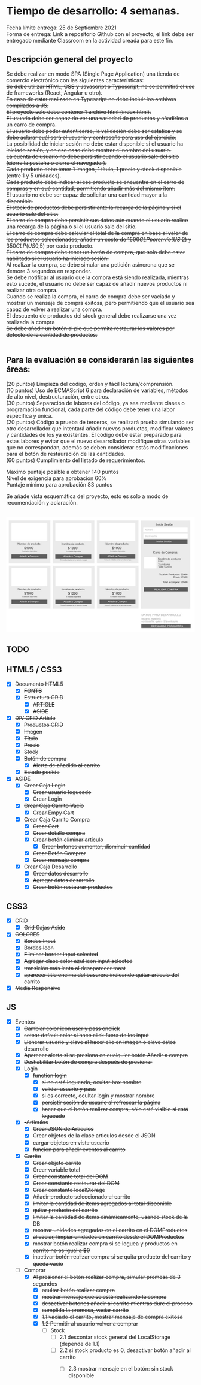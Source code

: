 # Tiempo de desarrollo: 4 semanas.
Fecha límite entrega:  25 de Septiembre 2021<br/>
Forma de entrega: Link a repositorio Github con el proyecto, el link debe ser entregado mediante Classroom en la actividad creada para este fin.<br/>


## Descripción general del proyecto<br />

Se debe realizar en modo SPA (Single Page Application) una tienda de comercio electrónico con las siguientes características:<br />
~~Se debe utilizar HTML, CSS y Javascript o Typescript, no se permitirá el uso de frameworks (React, Angular u otro).~~<br />
~~En caso de estar realizado en Typescript no debe incluir los archivos compilados a JS.~~<br />
~~El proyecto solo debe contener 1 archivo html (index.html).~~<br />
~~El usuario debe ser capaz de ver una variedad de productos y añadirlos a un carro de compra.~~<br />
~~El usuario debe poder autenticarse, la validación debe ser estática y se debe aclarar cuál será el usuario y contraseña para uso del ejercicio.~~<br />
~~La posibilidad de iniciar sesión no debe estar disponible si el usuario ha iniciado sesión, y en ese caso debe mostrar el nombre del usuario.~~<br />
~~La cuenta de usuario no debe persistir cuando el usuario sale del sitio (cierra la pestaña o cierra el navegador).~~<br />
~~Cada producto debe tener 1 imagen, 1 título, 1 precio y stock disponible (entre 1 y 5 unidades).~~<br />
~~Cada producto debe indicar si ese producto se encuentra  en el carro de compras y en qué cantidad, permitiendo añadir más del mismo ítem.~~<br />
~~El usuario no debe ser capaz de solicitar una cantidad mayor a la disponible.~~<br />
~~El stock de productos debe persistir ante la recarga de la página y si el usuario sale del sitio.<br />~~
~~El carro de compra debe persistir sus datos aún cuando el usuario realice una recarga de la página o si el usuario sale del sitio.~~<br />
~~El carro de compra debe calcular el total de la compra en base al valor de los productos seleccionados, añadir un costo de $1500CLP por envío (US$ 2) y $350CLP (US$0,5) por cada producto.~~<br />
~~El carro de compra debe tener un botón de compra, que solo debe estar habilitado si el usuario ha iniciado sesión.~~<br />
Al realizar la compra, se debe simular una petición asíncrona que se demore 3 segundos en responder.<br />
Se debe notificar al usuario que la compra está siendo realizada, mientras esto sucede, el usuario no debe ser capaz de añadir nuevos productos ni realizar otra compra.<br />
Cuando se realiza la compra, el carro de compra debe ser vaciado y mostrar un mensaje de compra exitosa, pero permitiendo que el usuario sea capaz de volver a realizar una compra.<br />
El descuento de productos del stock general debe realizarse una vez realizada la compra<br />
~~Se debe añadir un botón al pie que permita restaurar los valores por defecto de la cantidad de productos.~~<br /><br />


## Para la evaluación se considerarán las siguientes áreas:<br />

(20 puntos) Limpieza del código, orden y fácil lectura/comprensión. <br />
(10 puntos) Uso de ECMAScript 6 para declaración de variables, métodos de alto nivel, destructuración, entre otros.<br />
(30 puntos) Separación de labores del código, ya sea mediante clases o programación funcional, cada parte del código debe tener una labor específica y única.<br />
(20 puntos) Código a prueba de terceros, se realizará prueba simulando ser otro desarrollador que intentará añadir nuevos productos, modificar valores y cantidades de los ya existentes. El código debe estar preparado para estas labores y evitar que el nuevo desarrollador modifique otras variables que no correspondan, además se deben considerar estás modificaciones para el botón de restauración de las cantidades.<br />
(60 puntos) Cumplimiento del listado de requerimientos.<br />

Máximo puntaje posible a obtener 140 puntos<br />
Nivel de exigencia para aprobación 60%<br />
Puntaje mínimo para aprobación 83 puntos<br />

Se añade vista esquemática del proyecto, esto es solo a modo de recomendación y aclaración.<br /><br/>

![Screenshot](./layout.png)

## TODO
## HTML5 / CSS3

- [x] ~~Documento HTML5~~
  - [x] ~~FONTS~~
  - [x] ~~Estructura GRID~~
    - [x] ~~ARTICLE~~
    - [x] ~~ASIDE~~
- [x] ~~DIV GRID Article~~
  - [x] ~~Productos GRID~~ 
  - [x] ~~Imagen~~
  - [x] ~~Título~~
  - [x] ~~Precio~~
  - [x] ~~Stocḳ~~
  - [x] ~~Botón de compra~~
    - [x] ~~Alerta de añadido al carrito~~
  - [x] ~~Estado pedido~~
- [x] ~~ASIDE~~
  - [x] ~~Crear Caja Login~~
    - [x] ~~Crear usuario logueado~~
    - [X] ~~Crear Login~~
  - [x] ~~Crear Caja Carrito Vacío~~
    - [x] ~~Crear Empy Cart~~
  - [x] Crear Caja Carrito Compra
    - [x] ~~Crear Cart~~
    - [x] ~~Crear detalle compra~~
    - [x] ~~Crear botón eliminar artículo~~
      - [x] ~~Crear botones aumentar, disminuir cantidad~~
    - [x] ~~Crear Botón Comprar~~
    - [x] ~~Crear mensaje compra~~
  - [x] Crear Caja Desarrollo
    - [x] ~~Crear datos desarrollo~~
    - [x] ~~Agregar datos desarrollo~~
    - [x] ~~Crear botón restaurar productos~~

## CSS3
- [x] ~~GRID~~
  - [x] ~~Grid Cajas Aside~~
- [x] ~~COLORES~~
  - [x] ~~Bordes Input~~
  - [x] ~~Bordes Icon~~
  - [x] ~~Eliminar border input selected~~
  - [x] ~~Agregar clase color azul icon input selected~~
  - [x] ~~transición más lenta al desaparecer toast~~
  - [x] ~~aparecer title encima del basurero indicando quitar artículo del carrito~~
- [x] ~~Media Responsive~~

## JS
- [x] Eventos
  - [x] ~~Cambiar color icon user y pass onclick~~
  - [X] ~~setear default color si hace click fuera de los input~~
  - [x] ~~Llenerar usuario y clave al hacer clic en imagen o clave datos desarrollo~~
  - [x] ~~Aparecer alerta si se presiona en cualquier botón Añadir a compra~~
  - [x] ~~Deshabilitar botón de compra después de presionar~~
  - [x] ~~Login~~
    - [x] ~~function login~~
      - [x] ~~si no está logueado, ocultar box nombre~~
      - [x] ~~validar usuario y pass~~
      - [x] ~~si es correcto, ocultar login y mostrar nombre~~
      - [x] ~~persistir sesión de usuario al refrescar la página~~
      - [x] ~~hacer que el botón realizar compra, sólo esté visible si está logueado~~
   - [x] ~~-Articulos~~
      - [x] ~~Crear JSON de Articulos~~
      - [x] ~~Crear objetos de la clase articulos desde el JSON~~
      - [x] ~~cargar objetos en vista usuario~~
      - [x] ~~funcion para añadir eventos al carrito~~
   - [x] ~~Carrito~~
      - [x] ~~Crear objeto carrito~~
      - [x] ~~Crear variable total~~
      - [x] ~~Crear constante total del DOM~~
      - [x] ~~Crear constante restaurar del DOM~~
      - [x] ~~Crear constante localStorage~~
      - [x] ~~Añadir producto seleccionado al carrito~~
      - [x] ~~limitar la cantidad de items agregados al total disponible~~
      - [x] ~~quitar producto del carrito~~
      - [x] ~~limitar la cantidad de items dinámicamente, usando stock de la DB~~
      - [x] ~~mostrar unidades agregadas en el carrito en el DOMProductos~~
      - [x] ~~al vaciar, limpiar unidades en carrito desde el DOMProductos~~
      - [x] ~~mostrar botón realizar compra si se loguea y productos en carrito no es igual a $0~~
      - [x] ~~inactivar botón realizar compra si se quita producto del carrito y queda vacío~~
   - [ ] Comprar
      - [x] ~~Al presionar el botón realizar compra, simular promesa de 3 segundos~~
        - [x] ~~ocultar botón realizar compra~~
        - [x] ~~mostrar mensaje que se está realizando la compra~~
        - [x] ~~desactivar botones añadir al carrito mientras dure el proceso~~
        - [x] ~~cumplida la promesa, vaciar carrito~~
        - [x] ~~1.1 vaciado el carrito, mostrar mensaje de compra exitosa~~
        - [x] ~~1.2 Permitir al usuario volver a comprar~~
          - [ ] Stock
              - [ ] 2.1 descontar stock general del LocalStorage (depende de 1.1)
              - [ ] 2.2 si stock producto es 0, desactivar botón añadir al carrito
                - [ ] 2.3 mostrar mensaje en el botón: sin stock disponible

                

